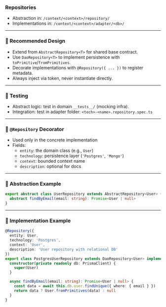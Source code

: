 ### Repositories

- Abstraction in: `/context/<context>/repository/`
- Implementations in: `/context/<context>/adapter/<db>/`

---

### 🧱 Recommended Design

- Extend from `AbstractRepository<T>` for shared base contract.
- Use `DaoRepository<T>` to implement persistence with `toPrimitive`/`fromPrimitives`.
- Decorate implementations with `@Repository({ ... })` to register metadata.
- Always inject via token, never instantiate directly.

---

### 🧪 Testing

- Abstract logic: test in domain `__tests__/` (mocking infra).
- Integration: test in adapter folder: `<tech>-<name>.repository.spec.ts`

---

### 🧩 `@Repository` Decorator

- Used only in the concrete implementation
- Fields:
  - `entity`: the domain class (e.g., `User`)
  - `technology`: persistence layer (`'Postgres'`, `'Mongo'`)
  - `context`: bounded context name
  - `description`: optional for docs

---

### 🧩 Abstraction Example
```ts
export abstract class UserRepository extends AbstractRepository<User> {
  abstract findByEmail(email: string): Promise<User | null>
}
```

---

### 🧩 Implementation Example
```ts
@Repository({
  entity: User,
  technology: 'Postgres',
  context: 'User',
  description: 'User repository with relational DB'
})
export class PostgresUserRepository extends DaoRepository<User> implements UserRepository {
  constructor(private readonly db: PrismaClient) {
    super(User)
  }

  async findByEmail(email: string): Promise<User | null> {
    const data = await this.db.user.findUnique({ where: { email } })
    return data ? User.fromPrimitives(data) : null
  }
}
```

